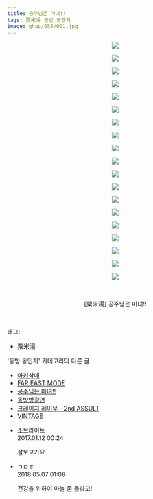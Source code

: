 ```yaml
---
title: 공주님은 마녀!!
tags: 粟米湯 동방_동인지
image: ghap/555/001.jpg
---
```

<div class="article">
<p style="text-align: center; clear: none; float: none;"><img src="{{ site.nasurl }}/ghap/555/001.jpg"/></p>
<p style="text-align: center; clear: none; float: none;"><img src="{{ site.nasurl }}/ghap/555/002.jpg"/></p>
<p style="text-align: center; clear: none; float: none;"><img src="{{ site.nasurl }}/ghap/555/003.jpg"/></p>
<p style="text-align: center; clear: none; float: none;"><img src="{{ site.nasurl }}/ghap/555/004.jpg"/></p>
<p style="text-align: center; clear: none; float: none;"><img src="{{ site.nasurl }}/ghap/555/005.jpg"/></p>
<p style="text-align: center; clear: none; float: none;"><img src="{{ site.nasurl }}/ghap/555/006.jpg"/></p>
<p style="text-align: center; clear: none; float: none;"><img src="{{ site.nasurl }}/ghap/555/007.jpg"/></p>
<p style="text-align: center; clear: none; float: none;"><img src="{{ site.nasurl }}/ghap/555/008.jpg"/></p>
<p style="text-align: center; clear: none; float: none;"><img src="{{ site.nasurl }}/ghap/555/009.jpg"/></p>
<p style="text-align: center; clear: none; float: none;"><img src="{{ site.nasurl }}/ghap/555/010.jpg"/></p>
<p style="text-align: center; clear: none; float: none;"><img src="{{ site.nasurl }}/ghap/555/011.jpg"/></p>
<p style="text-align: center; clear: none; float: none;"><img src="{{ site.nasurl }}/ghap/555/012.jpg"/></p>
<p style="text-align: center; clear: none; float: none;"><img src="{{ site.nasurl }}/ghap/555/013.jpg"/></p>
<p style="text-align: center; clear: none; float: none;"><img src="{{ site.nasurl }}/ghap/555/014.jpg"/></p>
<p style="text-align: center; clear: none; float: none;"><img src="{{ site.nasurl }}/ghap/555/015.jpg"/></p>
<p style="text-align: center; clear: none; float: none;"><img src="{{ site.nasurl }}/ghap/555/016.jpg"/></p>
<p style="text-align: center; clear: none; float: none;"><img src="{{ site.nasurl }}/ghap/555/017.jpg"/></p>
<p style="text-align: center; clear: none; float: none;"><img src="{{ site.nasurl }}/ghap/555/018.jpg"/></p>
<p style="text-align: center; clear: none; float: none;"><img src="{{ site.nasurl }}/ghap/555/019.jpg"/></p>
<p style="text-align: center; clear: none; float: none;"><br/></p>
<p style="text-align: center; clear: none; float: none;">[粟米湯] 공주님은 마녀!!</p>
<p><br/></p>
</div><div class="tagTrail">
<p>태그: </p>
<ul>
<li>粟米湯</li>
</ul>
</div><div class="another">
<p>'동방 동인지' 카테고리의 다른 글</p>
<ul>
<li><a href="/2016-06-25-ghap_557">아키삼매</a></li>
<li><a href="/2016-06-25-ghap_556">FAR EAST MODE</a></li>
<li><a href="/2016-06-25-ghap_555">공주님은 마녀!!</a></li>
<li><a href="/2016-06-25-ghap_554">동방방광연</a></li>
<li><a href="/2016-06-25-ghap_553">크레이지 레이무 - 2nd ASSULT</a></li>
<li><a href="/2016-06-25-ghap_552">VINTAGE</a></li>
</ul>
</div><div class="cb_module cb_fluid">
<div class="cb_wrt cb_profile">
<div class="comment">
<ul>
<li class="cb_thumb_off" id="comment14889290">
<div class="cb_comment_area">
<div class="cb_info_area">
<div class="cb_section">
<span class="cb_nick_name">소브라이트</span>
</div>
<div class="cb_section">
<span class="cb_date">2017.01.12 00:24 </span>
</div>
</div>
<div class="cb_dsc_comment">
<p class="cb_dsc">
											잘보고가요
										</p>
</div>
</div></li>
<li class="cb_thumb_off" id="comment15251570">
<div class="cb_comment_area">
<div class="cb_info_area">
<div class="cb_section">
<span class="cb_nick_name">ㄱㅁㅎ</span>
</div>
<div class="cb_section">
<span class="cb_date">2018.05.07 01:08 </span>
</div>
</div>
<div class="cb_dsc_comment">
<p class="cb_dsc">
											건강을 위하여 마늘 좀 들라고!
										</p>
</div>
</div></li>
</ul>
</div>
</div><!-- commentList close -->
</div>